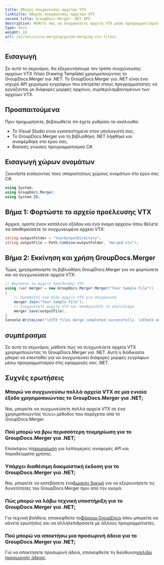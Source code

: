 ```yaml
---
title: Οδηγός συγχώνευσης αρχείων VTX
linktitle: Οδηγός συγχώνευσης αρχείων VTX
second_title: GroupDocs.Merger .NET API
description: Μάθετε πώς να συγχωνεύετε αρχεία VTX μέσω προγραμματισμού χρησιμοποιώντας το GroupDocs.Merger για .NET. Οδηγός βήμα προς βήμα με παραδείγματα κώδικα.
type: docs
weight: 18
url: /el/net/visio-merging/guide-merging-vtx-files/
---
```

## Εισαγωγή
Σε αυτό το σεμινάριο, θα εξερευνήσουμε τον τρόπο συγχώνευσης αρχείων VTX (Visio Drawing Template) χρησιμοποιώντας το GroupDocs.Merger για .NET. Το GroupDocs.Merger για .NET είναι ένα ισχυρό API χειρισμού εγγράφων που επιτρέπει στους προγραμματιστές να εργάζονται με διάφορες μορφές αρχείων, συμπεριλαμβανομένων των αρχείων VTX.
## Προαπαιτούμενα
Πριν προχωρήσετε, βεβαιωθείτε ότι έχετε ρυθμίσει τα ακόλουθα:
- Το Visual Studio είναι εγκατεστημένο στον υπολογιστή σας.
- Το GroupDocs.Merger για τη βιβλιοθήκη .NET λήφθηκε και αναφέρθηκε στο έργο σας.
- Βασικές γνώσεις προγραμματισμού C#.

## Εισαγωγή χώρων ονομάτων
Ξεκινήστε εισάγοντας τους απαραίτητους χώρους ονομάτων στο έργο σας C#:
```csharp
using System; 
using GroupDocs.Merger;
using System.IO;
```
## Βήμα 1: Φορτώστε το αρχείο προέλευσης VTX
Αρχικά, ορίστε έναν κατάλογο εξόδου και ένα όνομα αρχείου όπου θέλετε να αποθηκεύσετε το συγχωνευμένο αρχείο VTX:
```csharp
string outputFolder = "YourOutputDirectory";
string outputFile = Path.Combine(outputFolder, "merged.vtx");
```
## Βήμα 2: Εκκίνηση και χρήση GroupDocs.Merger
Τώρα, χρησιμοποιήστε τη βιβλιοθήκη GroupDocs.Merger για να φορτώσετε και να συγχωνεύσετε αρχεία VTX:
```csharp
// Φορτώστε το αρχείο προέλευσης VTX
using (var merger = new GroupDocs.Merger.Merger("Your Sample File"))
{
    // Προσθέστε ένα άλλο αρχείο VTX για συγχώνευση
    merger.Join("Your Sample File");
    // Συγχωνεύστε αρχεία VTX και αποθηκεύστε το αποτέλεσμα
    merger.Save(outputFile);
}
Console.WriteLine("\nVTX files merge completed successfully. \nCheck output in {0}", outputFolder);
```

## συμπέρασμα
Σε αυτό το σεμινάριο, μάθατε πώς να συγχωνεύετε αρχεία VTX χρησιμοποιώντας το GroupDocs.Merger για .NET. Αυτή η διαδικασία μπορεί να επεκταθεί για να συγχωνεύσει διάφορες μορφές εγγράφων μέσω προγραμματισμού στις εφαρμογές σας .NET.

## Συχνές ερωτήσεις
### Μπορώ να συγχωνεύσω πολλά αρχεία VTX σε μια ενιαία έξοδο χρησιμοποιώντας το GroupDocs.Merger για .NET;
 Ναι, μπορείτε να συγχωνεύσετε πολλά αρχεία VTX σε ένα χρησιμοποιώντας το`Join` μέθοδος που παρέχεται από το GroupDocs.Merger.
### Πού μπορώ να βρω περισσότερη τεκμηρίωση για το GroupDocs.Merger για .NET;
 Επισκέψου το[τεκμηρίωση](https://reference.groupdocs.com/merger/net/) για λεπτομερείς αναφορές API και παραδείγματα χρήσης.
### Υπάρχει διαθέσιμη δοκιμαστική έκδοση για το GroupDocs.Merger για .NET;
 Ναι, μπορείτε να κατεβάσετε ένα[δωρεάν δοκιμή](https://releases.groupdocs.com/) για να εξερευνήσετε τις δυνατότητες του GroupDocs.Merger πριν από την αγορά.
### Πώς μπορώ να λάβω τεχνική υποστήριξη για το GroupDocs.Merger για .NET;
 Για τεχνική βοήθεια, επισκεφθείτε το[Φόρουμ GroupDocs](https://forum.groupdocs.com/c/merger/32) όπου μπορείτε να κάνετε ερωτήσεις και να αλληλεπιδράσετε με άλλους προγραμματιστές.
### Πού μπορώ να αποκτήσω μια προσωρινή άδεια για το GroupDocs.Merger για .NET;
 Για να αποκτήσετε προσωρινή άδεια, επισκεφθείτε τη διεύθυνση[σελίδα προσωρινής άδειας](https://purchase.groupdocs.com/temporary-license/).